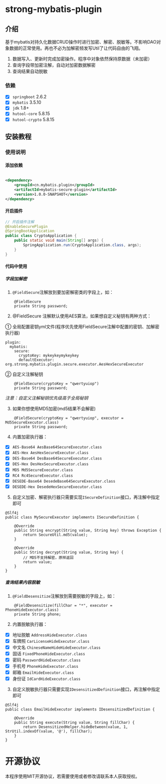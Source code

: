 # strong-mybatis-plugin

## 介绍

基于mybatis对持久化数据CRUD操作时进行加密、解密、脱敏等。不影响DAO对象数据的正常使用。再也不必为加解密频发写Util了让代码自由的飞翔。

1. 数据写入、更新时完成加密操作。程序中对象依然保持原数据（未加密）
2. 查询字段带加密注解，自动对加密数据解密
3. 查询结果自动脱敏

### 依赖

+ [x] `springboot` 2.6.2
+ [x] `mybatis` 3.5.10
+ [x] `jdk` 1.8+
+ [x] `hutool-core` 5.8.15
+ [x] `hutool-crypto` 5.8.15

## 安装教程

### 使用说明

#### 添加依赖

```xml

<dependency>
    <groupId>cn.mybatis.plugin</groupId>
    <artifactId>mybatis-secure-plugin</artifactId>
    <version>1.0.0-SNAPSHOT</version>
</dependency>
```

#### 开启插件

```java
// 开启插件注解
@EnableSecurePlugin
@SpringBootApplication
public class CryptoApplication {
    public static void main(String[] args) {
        SpringApplication.run(CryptoApplication.class, args);
    }
}
```

#### 代码中使用

##### 字段加解密

1. `@FieldSecure`注解放到要加密解密类的字段上，如：

```
    @FieldSecure
    private String password;

```

2. @FieldSecure 注解默认使用AES算法，如果想自定义秘钥有两种方式：

① 全局配置密钥yml文件(程序优先使用FieldSecure注解中配置的密钥、加解密执行器)

```
plugin:
  mybatis:
    secure:
      cryptoKey: mykeykeymykeykey
      defaultExecutor: org.strong.mybatis.plugin.secure.executor.AesHexSecureExecutor
```

② 自定义注解秘钥

```
    @FieldSecure(cryptoKey = "qwertyuiop")
    private String password;
```

*注意：自定义注解秘钥优先级高于全局秘钥*

3. 如果你想使用MD5加密(md5结果不会解密)

```
    @FieldSecure(cryptoKey = "qwertyuiop", executor = Md5SecureExecutor.class)
    private String password;
```

4. 内置加密执行器：

+ [x] `AES-Base64 AesBase64SecureExecutor.class`
+ [x] `AES-Hex AesHexSecureExecutor.class`
+ [x] `DES-Base64 DesBase64SecureExecutor.class`
+ [x] `DES-Hex DesHexSecureExecutor.class`
+ [x] `MD5 Md5SecureExecutor.class`
+ [x] `RC4 Rc4SecureExecutor.class`
+ [x] `DESEDE-Base64 DesedeBase64SecureExecutor.class`
+ [x] `DESEDE-Hex DesedeHexSecureExecutor.class`

5. 自定义加密、解密执行器只需要实现`ISecureDefinition`接口，再注解中指定即可

```
@Slf4j
public class MySecureExecutor implements ISecureDefinition {

    @Override
    public String encrypt(String value, String key) throws Exception {
        return SecureUtil.md5(value);
    }

    @Override
    public String decrypt(String value, String key) {
        // MD5不支持解密，原样返回
        return value;
    }
}
```

##### 查询结果内容脱敏

1. `@FieldDesensitize`注解放到需要脱敏的字段上，如：

```
    @FieldDesensitize(fillChar = "*", executor = PhoneHideExecutor.class)
    private String phone;

```

2. 内置脱敏执行器：

+ [x] 地址脱敏 `AddressHideExecutor.class`
+ [x] 车牌照 `CarLicenseHideExecutor.class`
+ [x] 中文名 `ChineseNameHideHideExecutor.class`
+ [x] 固话 `FixedPhoneHideExecutor.class`
+ [x] 密码 `PasswordHideExecutor.class`
+ [x] 手机号 `PhoneHideExecutor.class`
+ [x] 邮箱 `EmailHideExecutor.class`
+ [x] 身份证 `IdCardHideExecutor.class`

3. 自定义脱敏执行器只需要实现`IDesensitizedDefinition`接口，再注解中指定即可

```
@Slf4j
public class EmailHideExecutor implements IDesensitizedDefinition {

    @Override
    public String execute(String value, String fillChar) {
        return DesensitizedHelper.hideBetween(value, 1, StrUtil.indexOf(value, '@'), fillChar);
    }
}
```

# 开源协议

本程序使用MIT开源协议，若需要使用或者修改请联系本人获取授权。
